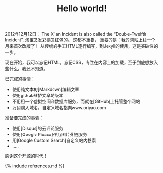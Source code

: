 ﻿---
layout: post
title: Hello world!
category: website
---
2012年12月12日：
The Xi'an Incident is also called the “Double-Twelfth Incident”.
淘宝又发彩票又红包的。
这都不重要，
重要的是：我的网站上线一个月来首次改版了！
从传统的手工HTML逐行编写，到Jekyll的使用，这是突破性的一步。

现在开始，我可以忘记HTML，忘记CSS，专注在内容上的加载，至于到底想放入些什么，我还不知道。

已完成的事情：
* 使用纯文本的[Markdown]编辑文章
* 使用github维护文章的版本
* 不用租一个虚拟空间和数据库服务，而就在[GitHub]上托管整个网站
* 万网购入域名，自定义域名指向www.oriyao.com

准备要完成的事情：
* 使用[Disqus]的云评论服务
* 使用[Google Picasa]作为图片外链服务
* 用[Google Custom Search]自定义站内搜索
* ……

感谢这个开源的时代！

{% include references.md %}
